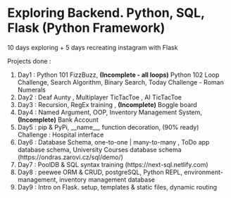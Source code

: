 # Exploring Backend. Python, SQL, Flask (Python Framework)

10 days exploring + 5 days recreating instagram with Flask

Projects done :

<ol>
    <li>Day1 : Python 101 FizzBuzz, <strong>(Incomplete - all loops)</strong> Python 102 Loop Challenge, Search Algorithm, Binary Search, Today Challenge - Roman Numerals </li>
    <li>Day2 : Deaf Aunty , Multiplayer TicTacToe , AI TicTacToe </li>
    <li>Day3 : Recursion, RegEx training , <strong>(Incomplete)</strong> Boggle board </li>
    <li>Day4 : Named Argument, OOP, Inventory Management System, <strong>(Incomplete)</strong> Bank Account </li>
    <li>Day5 : pip & PyPi, __name__, function decoration, (90% ready) Challenge : Hospital interface</li>
    <li>Day6 : Database Schema, one-to-one | many-to-many , ToDo app database schema, University Courses database schema (https://ondras.zarovi.cz/sql/demo/)</li>
    <li>Day7 : PoolDB & SQL syntax training (https://next-sql.netlify.com) </li>
    <li>Day8 : peewee ORM & CRUD, postgreSQL, Python REPL, environment-management, inventory management database</li>
    <li>Day9 : Intro on Flask. setup, templates & static files, dynamic routing</li>

</ol>

